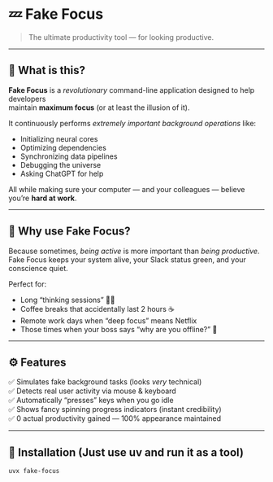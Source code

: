 # 💤 Fake Focus

> The ultimate productivity tool — for looking productive.

---

## 🚀 What is this?

**Fake Focus** is a *revolutionary* command-line application designed to help developers  
maintain **maximum focus** (or at least the illusion of it).

It continuously performs *extremely important background operations* like:
- Initializing neural cores  
- Optimizing dependencies  
- Synchronizing data pipelines  
- Debugging the universe  
- Asking ChatGPT for help  

All while making sure your computer — and your colleagues — believe you’re **hard at work**.

---

## 🧠 Why use Fake Focus?

Because sometimes, *being active* is more important than *being productive*.  
Fake Focus keeps your system alive, your Slack status green, and your conscience quiet.

Perfect for:
- Long “thinking sessions” 🧘‍♂️  
- Coffee breaks that accidentally last 2 hours ☕  
- Remote work days when “deep focus” means Netflix  
- Those times when your boss says “why are you offline?” 😬  

---

## ⚙️ Features

✅ Simulates fake background tasks (looks *very* technical)  
✅ Detects real user activity via mouse & keyboard  
✅ Automatically “presses” keys when you go idle  
✅ Shows fancy spinning progress indicators (instant credibility)  
✅ 0 actual productivity gained — 100% appearance maintained  

---

## 💾 Installation (Just use uv and run it as a tool)

```bash
uvx fake-focus
```
